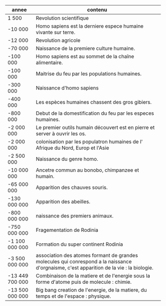 | annee	| contenu | 
|---|---|
| 1 500 | Revolution scientifique |
| -10 000 | Homo sapiens est la derniere espece humaine vivante sur terre. |
| -12 000 | Revolution agricole |
| -70 000	| Naissance de la premiere culture humaine. |
| -100 000 | Homo sapiens est au sommet de la chaîne alimentaire. |
| -100 000 | Maitrise du feu par les populations humaines.|
| -300 000 | Naissance d'homo sapiens | 
| -400 000 | Les espèces humaines chassent des gros gibiers. |
| -800 000 | Debut de la domestification du feu par les especes humaines. |
| -2 000 000 |Le premier outils humain découvert est en pierre et server à ouvrir les os. |
| -2 000 000 | colonisation par les populatron humaines de l' Afrique du Nord, Europ et l'Asie |
| -2 500 000 | Naissance du genre homo. |
| -10 000 000 | Ancetre commun au bonobo, chimpanzee et humain. |
| -65 000 000	| Apparition des chauves souris. |
| -130 000 000	| Apparition des abeilles. |
| -800 000 000	| naissance des premiers animaux. |
| -750 000 000	|Fragementation de Rodinia |
| -1 100 000 000	| Formation du super continent Rodinia |
| -3 500 000 000	| association des atomes formant de grandes molecules qui conrespond a la naissance d'orgnaisme, c'est apparition de la vie :  la biologie. |
| -13 449 700 000	| Combinaison de la matiere et de l'energie sous la forme d'atome puis de molecule : chimie. |
| -13 500 000 000	| Big bang creation de l'energie, de la matiere, du temps et de l'espace : physique. |
